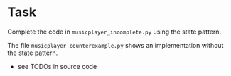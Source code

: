 # Task
Complete the code in `musicplayer_incomplete.py` using the state pattern.

The file `musicplayer_counterexample.py` shows an implementation without the state pattern. 

- see TODOs in source code
